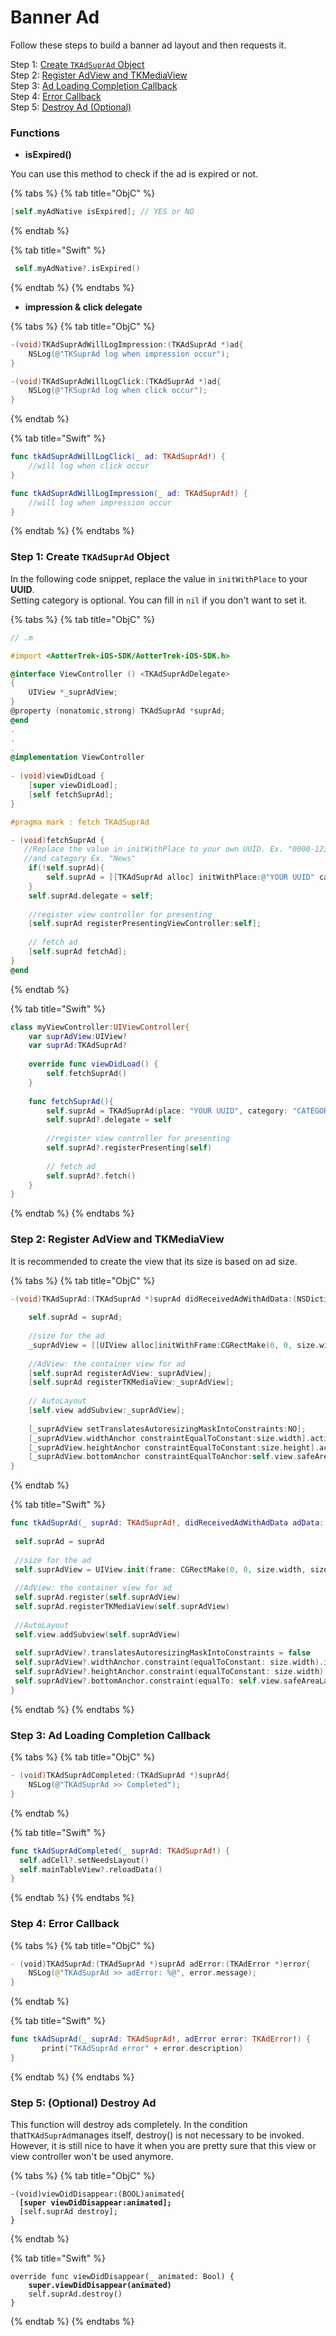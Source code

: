 # Banner Ad

Follow these steps to build a banner ad layout and then requests it.

Step 1: [Create `TKAdSuprAd` Object](banner-ad.md#step-1-create-tkadsuprad-object)\
Step 2: [Register AdView and TKMediaView](banner-ad.md#step-2-register-adview-and-tkmediaview)\
Step 3: [Ad Loading Completion Callback](banner-ad.md#step-3-ad-loading-completion-callback)\
Step 4: [Error Callback](banner-ad.md#step-4-error-callback)\
Step 5: [Destroy Ad (Optional)](banner-ad.md#step-5-optional-destroy-ad)

### Functions

* **isExpired()**

You can use this method to check if the ad is expired or not.

{% tabs %}
{% tab title="ObjC" %}
```objectivec
[self.myAdNative isExpired]; // YES or NO
```
{% endtab %}

{% tab title="Swift" %}
```swift
 self.myAdNative?.isExpired()
```
{% endtab %}
{% endtabs %}

* **impression & click delegate**

{% tabs %}
{% tab title="ObjC" %}
```objectivec
-(void)TKAdSuprAdWillLogImpression:(TKAdSuprAd *)ad{
    NSLog(@"TKSuprAd log when impression occur");
}

-(void)TKAdSuprAdWillLogClick:(TKAdSuprAd *)ad{
    NSLog(@"TKSuprAd log when click occur");
}
```
{% endtab %}

{% tab title="Swift" %}
```swift
func tkAdSuprAdWillLogClick(_ ad: TKAdSuprAd!) {
    //will log when click occur
}

func tkAdSuprAdWillLogImpression(_ ad: TKAdSuprAd!) {
    //will log when impression occur
}
```
{% endtab %}
{% endtabs %}

### Step 1: Create `TKAdSuprAd` Object

In the following code snippet, replace the value in `initWithPlace` to your **UUID**.\
Setting category is optional. You can fill in `nil` if you don't want to set it.

{% tabs %}
{% tab title="ObjC" %}
```objectivec
// .m

#import <AotterTrek-iOS-SDK/AotterTrek-iOS-SDK.h>

@interface ViewController () <TKAdSuprAdDelegate>
{
    UIView *_suprAdView;
}
@property (nonatomic,strong) TKAdSuprAd *suprAd;
@end
.
.
.
@implementation ViewController
  
- (void)viewDidLoad {
    [super viewDidLoad];
    [self fetchSuprAd];
}

#pragma mark : fetch TKAdSuprAd

- (void)fetchSuprAd {
   //Replace the value in initWithPlace to your own UUID. Ex. "0000-12345-6789-000"
   //and category Ex. "News"
    if(!self.suprAd){
        self.suprAd = [[TKAdSuprAd alloc] initWithPlace:@"YOUR UUID" category:@"CATEGORIES"];
    }
    self.suprAd.delegate = self;
  
    //register view controller for presenting
    [self.suprAd registerPresentingViewController:self];
    
    // fetch ad
    [self.suprAd fetchAd];
}
@end
```
{% endtab %}

{% tab title="Swift" %}
```swift
class myViewController:UIViewController{
    var suprAdView:UIView?
    var suprAd:TKAdSuprAd?
    
    override func viewDidLoad() {
        self.fetchSuprAd()
    }
    
    func fetchSuprAd(){
        self.suprAd = TKAdSuprAd(place: "YOUR UUID", category: "CATEGORIES")
        self.suprAd?.delegate = self
        
        //register view controller for presenting
        self.suprAd?.registerPresenting(self)
        
        // fetch ad
        self.suprAd?.fetch()
    }
}
```
{% endtab %}
{% endtabs %}

### Step 2: Register AdView and TKMediaView

It is recommended to create the view that its size is based on ad size.

{% tabs %}
{% tab title="ObjC" %}
```objectivec
-(void)TKAdSuprAd:(TKAdSuprAd *)suprAd didReceivedAdWithAdData:(NSDictionary *)adData preferedMediaViewSize:(CGSize)size isVideoAd{
  
    self.suprAd = suprAd;
    
    //size for the ad
    _suprAdView = [[UIView alloc]initWithFrame:CGRectMake(0, 0, size.width, size.height)];
    
    //AdView: the container view for ad
    [self.suprAd registerAdView:_suprAdView];
    [self.suprAd registerTKMediaView:_suprAdView];
    
    // AutoLayout
    [self.view addSubview:_suprAdView];
    
    [_suprAdView setTranslatesAutoresizingMaskIntoConstraints:NO];
    [_suprAdView.widthAnchor constraintEqualToConstant:size.width].active = YES;
    [_suprAdView.heightAnchor constraintEqualToConstant:size.height].active = YES;
    [_suprAdView.bottomAnchor constraintEqualToAnchor:self.view.safeAreaLayoutGuide.bottomAnchor].active = YES;
}
```
{% endtab %}

{% tab title="Swift" %}
```swift
func tkAdSuprAd(_ suprAd: TKAdSuprAd!, didReceivedAdWithAdData adData: [AnyHashable : Any]!, preferedMediaViewSize size: CGSize, isVideoAd: Bool) {
 
 self.suprAd = suprAd
 
 //size for the ad
 self.suprAdView = UIView.init(frame: CGRectMake(0, 0, size.width, size.height))
 
 //AdView: the container view for ad
 self.suprAd.register(self.suprAdView)
 self.suprAd.registerTKMediaView(self.suprAdView)
 
 //AutoLayout
 self.view.addSubview(self.suprAdView)
 
 self.suprAdView?.translatesAutoresizingMaskIntoConstraints = false
 self.suprAdView?.widthAnchor.constraint(equalToConstant: size.width).isActive = true
 self.suprAdView?.heightAnchor.constraint(equalToConstant: size.width).isActive = true
 self.suprAdView?.bottomAnchor.constraint(equalTo: self.view.safeAreaLayoutGuide.bottomAnchor).isActive = true
}
```
{% endtab %}
{% endtabs %}

### Step 3: Ad Loading Completion Callback

{% tabs %}
{% tab title="ObjC" %}
```objectivec
- (void)TKAdSuprAdCompleted:(TKAdSuprAd *)suprAd{
    NSLog(@"TKAdSuprAd >> Completed");
}
```
{% endtab %}

{% tab title="Swift" %}
```swift
func tkAdSuprAdCompleted(_ suprAd: TKAdSuprAd!) {
  self.adCell?.setNeedsLayout()
  self.mainTableView?.reloadData()
}
```
{% endtab %}
{% endtabs %}

### Step 4: Error Callback

{% tabs %}
{% tab title="ObjC" %}
```swift
- (void)TKAdSuprAd:(TKAdSuprAd *)suprAd adError:(TKAdError *)error{
    NSLog(@"TKAdSuprAd >> adError: %@", error.message);
}
```
{% endtab %}

{% tab title="Swift" %}
```swift
func tkAdSuprAd(_ suprAd: TKAdSuprAd!, adError error: TKAdError!) {
       print("TKAdSuprAd error" + error.description)
}
```
{% endtab %}
{% endtabs %}

### Step 5: (Optional) Destroy Ad

This function will destroy ads completely. In the condition that`TKAdSuprAd`manages itself, destroy() is not necessary to be invoked. However, it is still nice to have it when you are pretty sure that this view or view controller won't be used anymore.

{% tabs %}
{% tab title="ObjC" %}
<pre class="language-objectivec"><code class="lang-objectivec">-(void)viewDidDisappear:(BOOL)animated{
<strong>  [super viewDidDisappear:animated];
</strong>  [self.suprAd destroy];
}</code></pre>
{% endtab %}

{% tab title="Swift" %}
<pre class="language-swift"><code class="lang-swift">override func viewDidDisappear(_ animated: Bool) {
<strong>    super.viewDidDisappear(animated)
</strong>    self.suprAd.destroy()
}</code></pre>
{% endtab %}
{% endtabs %}

###
